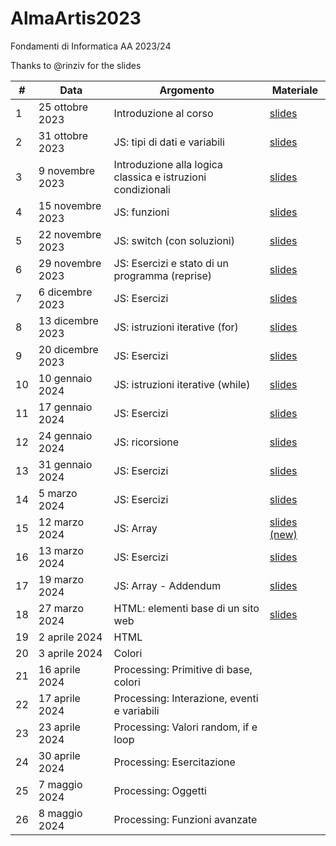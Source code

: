 # AlmaArtis2023
Fondamenti di Informatica AA 2023/24

Thanks to @rinziv for the slides

| #  | Data | Argomento | Materiale |
| -- | ---- | --------- | --------- |
| 1  | 25 ottobre 2023  | Introduzione al corso  | [slides](https://github.com/prafra/AlmaArtis2023/blob/main/slides/01_intro.pdf) |
| 2  | 31 ottobre 2023  | JS: tipi di dati e variabili  | [slides](https://github.com/prafra/AlmaArtis2023/blob/main/slides/02_javascript.pdf) |
| 3  | 9 novembre 2023  | Introduzione alla logica classica e istruzioni condizionali  | [slides](https://github.com/prafra/AlmaArtis2023/blob/main/slides/03_logica_if.pdf)  |
| 4  | 15 novembre 2023  | JS: funzioni | [slides](https://github.com/prafra/AlmaArtis2023/blob/main/slides/04_funzioni_new.pdf)  |
| 5  | 22 novembre 2023  | JS: switch (con soluzioni) | [slides](https://github.com/prafra/AlmaArtis2023/blob/main/slides/05_esercizi_switch_new.pdf)  |
| 6  | 29 novembre 2023  | JS: Esercizi e stato di un programma (reprise) | [slides](https://github.com/prafra/AlmaArtis2023/blob/main/slides/06_ambienti_stato.pdf)  |
| 7  | 6 dicembre 2023  | JS: Esercizi  |   [slides](https://github.com/prafra/AlmaArtis2023/blob/main/slides/07_esercizi.pdf) |
| 8  | 13 dicembre 2023  | JS: istruzioni iterative (for) |  [slides](https://github.com/prafra/AlmaArtis2023/blob/main/slides/08_iterazioni.pdf) |
| 9  | 20 dicembre 2023  | JS: Esercizi  |  [slides](https://github.com/prafra/AlmaArtis2023/blob/main/slides/09_esercizi.pdf) |
| 10  | 10 gennaio 2024  |  JS: istruzioni iterative (while)  |  [slides](https://github.com/prafra/AlmaArtis2023/blob/main/slides/10_javascript_while_new.pdf) |
| 11  | 17 gennaio 2024  |  JS: Esercizi  |  [slides](https://github.com/prafra/AlmaArtis2023/blob/main/slides/11_javascript_esercizi.pdf)   |
| 12  | 24 gennaio 2024  | JS: ricorsione  |  [slides](https://github.com/prafra/AlmaArtis2023/blob/main/slides/12_ricorsione.pdf)  |
| 13 | 31 gennaio 2024  |  JS: Esercizi  |  [slides](https://github.com/prafra/AlmaArtis2023/blob/main/slides/13_esercizi_ricorsione.pdf)   |
| 14 | 5 marzo 2024  | JS: Esercizi |   [slides](https://github.com/prafra/AlmaArtis2023/blob/main/slides/14_javascript_esercizi.pdf)  |
| 15 | 12 marzo 2024  | JS: Array  |  [slides (new)](https://github.com/prafra/AlmaArtis2023/blob/main/slides/15_javascript_array_new.pdf)   |
| 16 | 13 marzo 2024  | JS: Esercizi  | [slides](https://github.com/prafra/AlmaArtis2023/blob/main/slides/16_javascript_esercizi.pdf)    |
| 17 | 19 marzo 2024 | JS: Array - Addendum | [slides](https://github.com/prafra/AlmaArtis2023/blob/main/slides/17_javascript_array_add.pdf) | 
| 18 | 27 marzo 2024 | HTML: elementi base di un sito web |  [slides](https://github.com/prafra/AlmaArtis2023/blob/main/slides/18_website.pdf) | 
| 19 | 2 aprile 2024 | HTML | | 
| 20 | 3 aprile 2024 | Colori | | 
| 21 | 16 aprile 2024 | Processing: Primitive di base, colori | | 
| 22 | 17 aprile 2024 | Processing: Interazione, eventi e variabili | | 
| 23 | 23 aprile 2024  | Processing: Valori random, if e loop | | 
| 24 | 30 aprile 2024 | Processing: Esercitazione | |
| 25 | 7 maggio 2024 | Processing: Oggetti | | 
| 26 | 8 maggio 2024 | Processing: Funzioni avanzate | |
